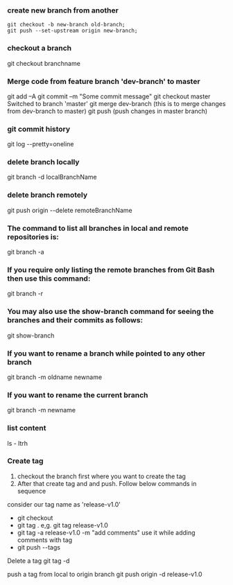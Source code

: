 

### create new branch from another

```
git checkout -b new-branch old-branch;
git push --set-upstream origin new-branch;
```
### checkout a branch

git checkout branchname

### Merge code from feature branch 'dev-branch' to master

 git add –A
 git commit –m "Some commit message"
 git checkout master
Switched to branch 'master'
 git merge dev-branch  (this is to merge changes from dev-branch to master)
git push (push changes in master branch)


### git commit history 

git log --pretty=oneline

### delete branch locally
git branch -d localBranchName

### delete branch remotely
git push origin --delete remoteBranchName

### The command to list all branches in local and remote repositories is:

git branch -a

### If you require only listing the remote branches from Git Bash then use this command:

git branch -r

### You may also use the show-branch command for seeing the branches and their commits as follows:

git show-branch

### If you want to rename a branch while pointed to any other branch

git branch -m oldname newname

### If you want to rename the current branch

git branch -m newname

### list content 

ls - ltrh 

### Create tag

1. checkout the branch first where you want to create the tag
2. After that create tag and and push. Follow below commands in sequence 

consider our tag name as 'release-v1.0'

- git checkout <branch name>
- git tag <tag name> . e,g. git tag release-v1.0 
- git tag -a release-v1.0 -m "add comments"   use it while adding comments with tag
- git push --tags
 
Delete a tag 
 git tag -d <tag name>
 
 push a tag from local to origin branch 
 git push origin -d release-v1.0


